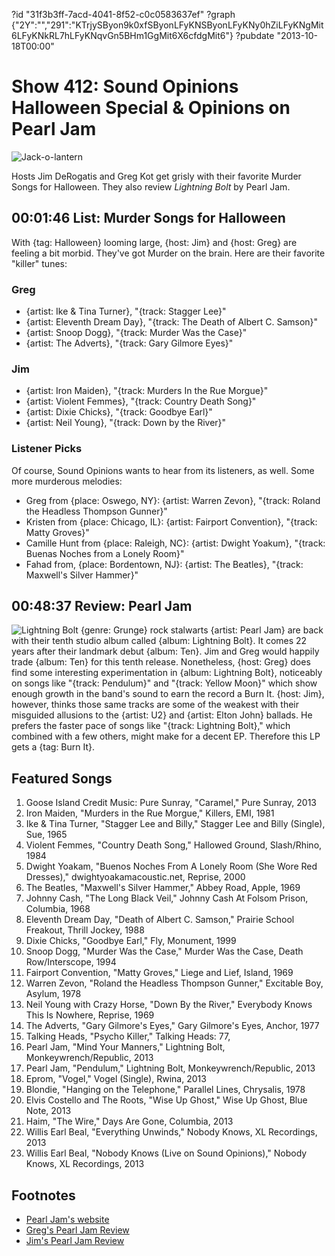 ?id "31f3b3ff-7acd-4041-8f52-c0c0583637ef"
?graph {"2Y":"","291":"KTrjySByon9k0xfSByonLFyKNSByonLFyKNy0hZiLFyKNgMit6LFyKNkRL7hLFyKNqvGn5BHm1GgMit6X6cfdgMit6"}
?pubdate "2013-10-18T00:00"

# Show 412: Sound Opinions Halloween Special & Opinions on Pearl Jam

![Jack-o-lantern](https://static.soundopinions.org/images/2013/halloweeen.jpg)

Hosts Jim DeRogatis and Greg Kot get grisly with their favorite Murder Songs for Halloween. They also review *Lightning Bolt* by Pearl Jam.

## 00:01:46 List: Murder Songs for Halloween
With {tag: Halloween} looming large, {host: Jim} and {host: Greg} are feeling a bit morbid. They've got Murder on the brain. Here are their favorite "killer" tunes:

### Greg
- {artist: Ike & Tina Turner}, "{track: Stagger Lee}"
- {artist: Eleventh Dream Day}, "{track: The Death of Albert C. Samson}"
- {artist: Snoop Dogg}, "{track: Murder Was the Case}"
- {artist: The Adverts}, "{track: Gary Gilmore Eyes}"

### Jim
- {artist: Iron Maiden}, "{track: Murders In the Rue Morgue}"
- {artist: Violent Femmes}, "{track: Country Death Song}"
- {artist: Dixie Chicks}, "{track: Goodbye Earl}"
- {artist: Neil Young}, "{track: Down by the River}"


### Listener Picks
Of course, Sound Opinions wants to hear from its listeners, as well. Some more murderous melodies:

- Greg from {place: Oswego, NY}: {artist: Warren Zevon}, "{track: Roland the Headless Thompson Gunner}"
- Kristen from {place: Chicago, IL}: {artist: Fairport Convention}, "{track: Matty Groves}"
- Camille Hunt from {place: Raleigh, NC}: {artist: Dwight Yoakum}, "{track: Buenas Noches from a Lonely Room}"
- Fahad from, {place: Bordentown, NJ}: {artist: The Beatles}, "{track: Maxwell's Silver Hammer}"

## 00:48:37 Review: Pearl Jam
![Lightning Bolt](https://static.soundopinions.org/assets/412/2910.jpg)
{genre: Grunge} rock stalwarts {artist: Pearl Jam} are back with their tenth studio album called {album: Lightning Bolt}. It comes 22 years after their landmark debut {album: Ten}. Jim and Greg would happily trade {album: Ten} for this tenth release. Nonetheless, {host: Greg} does find some interesting experimentation in {album: Lightning Bolt}, noticeably on songs like "{track: Pendulum}" and "{track: Yellow Moon}" which show enough growth in the band's sound to earn the record a Burn It. {host: Jim}, however, thinks those same tracks are some of the weakest with their misguided allusions to the {artist: U2} and {artist: Elton John} ballads. He prefers the faster pace of songs like "{track: Lightning Bolt}," which combined with a few others, might make for a decent EP. Therefore this LP gets a {tag: Burn It}.

## Featured Songs
1. Goose Island Credit Music: Pure Sunray, "Caramel," Pure Sunray, 2013
1. Iron Maiden, "Murders in the Rue Morgue," Killers, EMI, 1981
1. Ike & Tina Turner, "Stagger Lee and Billy," Stagger Lee and Billy (Single), Sue, 1965
1. Violent Femmes, "Country Death Song," Hallowed Ground, Slash/Rhino, 1984
1. Dwight Yoakam, "Buenos Noches From A Lonely Room (She Wore Red Dresses)," dwightyoakamacoustic.net, Reprise, 2000
1. The Beatles, "Maxwell's Silver Hammer," Abbey Road, Apple, 1969
1. Johnny Cash, "The Long Black Veil," Johnny Cash At Folsom Prison, Columbia, 1968
1. Eleventh Dream Day, "Death of Albert C. Samson," Prairie School Freakout, Thrill Jockey, 1988
1. Dixie Chicks, "Goodbye Earl," Fly, Monument, 1999
1. Snoop Dogg, "Murder Was the Case," Murder Was the Case, Death Row/Interscope, 1994
1. Fairport Convention, "Matty Groves," Liege and Lief, Island, 1969
1. Warren Zevon, "Roland the Headless Thompson Gunner," Excitable Boy, Asylum, 1978
1. Neil Young with Crazy Horse, "Down By the River," Everybody Knows This Is Nowhere, Reprise, 1969
1. The Adverts, "Gary Gilmore's Eyes," Gary Gilmore's Eyes, Anchor, 1977
1. Talking Heads, "Psycho Killer," Talking Heads: 77,
1. Pearl Jam, "Mind Your Manners," Lightning Bolt, Monkeywrench/Republic, 2013
1. Pearl Jam, "Pendulum," Lightning Bolt, Monkeywrench/Republic, 2013
1. Eprom, "Vogel," Vogel (Single), Rwina, 2013
1. Blondie, "Hanging on the Telephone," Parallel Lines, Chrysalis, 1978
1. Elvis Costello and The Roots, "Wise Up Ghost," Wise Up Ghost, Blue Note, 2013
1. Haim, "The Wire," Days Are Gone, Columbia, 2013
1. Willis Earl Beal, "Everything Unwinds," Nobody Knows, XL Recordings, 2013
1. Willis Earl Beal, "Nobody Knows (Live on Sound Opinions)," Nobody Knows, XL Recordings, 2013


## Footnotes
- [Pearl Jam's website](http://pearljam.com/)
- [Greg's Pearl Jam Review](http://www.chicagotribune.com/entertainment/music/turnitup/chi-pearl-jam-review-20131011-14,0,7884897.column)
- [Jim's Pearl Jam Review](http://www.wbez.org/blogs/jim-derogatis/2013-10/fogey-rock-paul-mccartney-and-pearl-jam-struggle-be-here-now-108951)
